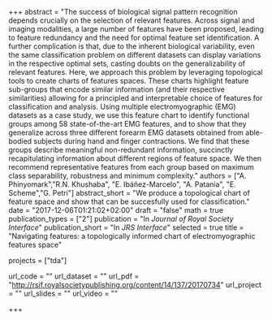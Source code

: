 
+++
abstract = "The success of biological signal pattern recognition depends crucially on the selection of relevant features. Across signal and imaging modalities, a large number of features have been proposed, leading to feature redundancy and the need for optimal feature set identification. A further complication is that, due to the inherent biological variability, even the same classification problem on different datasets can display variations in the respective optimal sets, casting doubts on the generalizability of relevant features. Here, we approach this problem by leveraging topological tools to create charts of features spaces. These charts highlight feature sub-groups that encode similar information (and their respective similarities) allowing for a principled and interpretable choice of features for classification and analysis. Using multiple electromyographic (EMG) datasets as a case study, we use this feature chart to identify functional groups among 58 state-of-the-art EMG features, and to show that they generalize across three different forearm EMG datasets obtained from able-bodied subjects during hand and finger contractions. We find that these groups describe meaningful non-redundant information, succinctly recapitulating information about different regions of feature space. We then recommend representative features from each group based on maximum class separability, robustness and minimum complexity."
authors = ["A. Phinyomark","R.N. Khushaba", "E. Ibáñez-Marcelo", "A. Patania", "E. Scheme","G. Petri"]
abstract_short = "We produce a topological chart of feature space and show that can be succesfully used for classification."
date = "2017-12-06T01:21:02+02:00"
draft = "false"
math = true
publication_types = ["2"]
publication = "In *Journal of Royal Society Interface*"
publication_short = "In *JRS Interface*"
selected = true
title = "Navigating features: a topologically informed chart of electromyographic features space"

projects = ["tda"]

url_code = ""
url_dataset = ""
url_pdf = "http://rsif.royalsocietypublishing.org/content/14/137/20170734"
url_project = ""
url_slides = ""
url_video = ""


+++